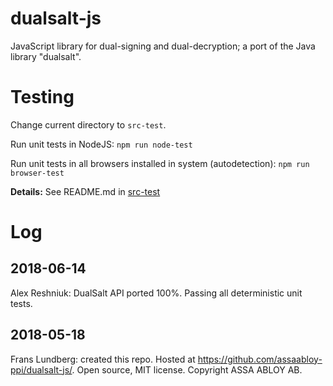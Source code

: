 dualsalt-js
===========

JavaScript library for dual-signing and dual-decryption; a port of the Java library "dualsalt".

Testing
=======

Change current directory to `src-test`.

Run unit tests in NodeJS: ```npm run node-test```

Run unit tests in all browsers installed in system (autodetection):
```npm run browser-test```


__Details:__ See README.md in [src-test](src-test)

Log
====

2018-06-14
-------------

Alex Reshniuk:
DualSalt API ported 100%. 
Passing all deterministic unit tests.


2018-05-18
-------------

Frans Lundberg: created this repo. 
Hosted at https://github.com/assaabloy-ppi/dualsalt-js/.
Open source, MIT license. Copyright ASSA ABLOY AB.

